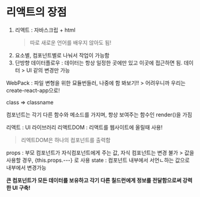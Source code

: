 # 리액트의 장점
1. 리액트 : 자바스크립 + html
    > 따로 새로운 언어를 배우지 않아도 됨!
2. 요소별, 컴포넌트별로 나눠서 작업이 가능함
3. 단방향 데이터플로우 : 데이터는 항상 일정한 곳에만 있고 이곳에 접근하면 됨.
                        데이터 > UI 같의 변경만 가능

WebPack : 파일 변형을 위한 묘듈번들러, 나중에 함 봐보기!!
    > 어려우니까 우리는 create-react-app으로!

class => classname

컴포넌트는 각기 다른 함수와 메소드를 가지며, 항상 보여주는 함수인 render()을 가짐

리액트 : UI 라이브러리
리액트DOM : 리액트를 웹사이트에 올릴때 사용!
> 리엑트DOM은 하나의 컴포넌트를 출력함

props : 부모 컴포넌트가 자식컴포넌트에게 주는 값, 자식 컴포넌트는 변경 불가
    > 값을 사용할 경우, {this.props.---} 로 사용
state : 컴포넌트 내부에서 서언ㄴ하는 값으로 내부에서 변경가능

<b>큰 컴포넌트가 모든 데이터를 보유하고 각기 다른 칠드런에게 정보를 전달함으로써 강력한 UI 구축!</b>